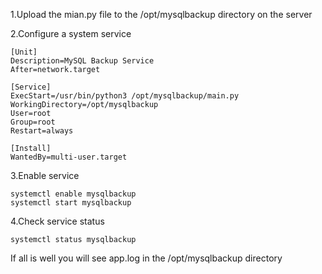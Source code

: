1.Upload the mian.py file to the /opt/mysqlbackup directory on the server

2.Configure a system service
```shell
[Unit]
Description=MySQL Backup Service
After=network.target
 
[Service]
ExecStart=/usr/bin/python3 /opt/mysqlbackup/main.py
WorkingDirectory=/opt/mysqlbackup
User=root
Group=root
Restart=always
 
[Install]
WantedBy=multi-user.target
```

3.Enable service
```shell
systemctl enable mysqlbackup
systemctl start mysqlbackup
```
4.Check service status
```shell
systemctl status mysqlbackup

```
If all is well you will see app.log in the /opt/mysqlbackup directory